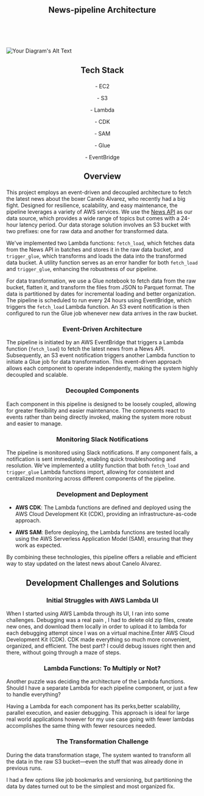 ## <p align='center'> News-pipeline Architecture </p>
<br>
<br>
<br>


![Your Diagram's Alt Text](https://github.com/danielde720/news-pipeline/assets/141448979/155872ae-0e18-469e-af6c-50c176f2d388) 


## <p align='center'> Tech Stack </p>


<p align='center'> - EC2</p>
<p align='center'> - S3</p>
<p align='center'> - Lambda</p>
<p align='center'> - CDK</p>
<p align='center'> - SAM</p>
<p align='center'> - Glue</p>
<p align='center'> - EventBridge</p>



## <p align="center"> Overview </p>

This project employs an event-driven and decoupled architecture to fetch the latest news about the boxer Canelo Alvarez, who recently had a big fight. Designed for resilience, scalability, and easy maintenance, the pipeline leverages a variety of AWS services. We use the [News API](https://newsapi.org/) as our data source, which provides a wide range of topics but comes with a 24-hour latency period. Our data storage solution involves an S3 bucket with two prefixes: one for raw data and another for transformed data. 

We've implemented two Lambda functions: `fetch_load`, which fetches data from the News API in batches and stores it in the raw data bucket, and `trigger_glue`, which transforms and loads the data into the transformed data bucket. A utility function serves as an error handler for both `fetch_load` and `trigger_glue`, enhancing the robustness of our pipeline. 

For data transformation, we use a Glue notebook to fetch data from the raw bucket, flatten it, and transform the files from JSON to Parquet format. The data is partitioned by dates for incremental loading and better organization. The pipeline is scheduled to run every 24 hours using EventBridge, which triggers the `fetch_load` Lambda function. An S3 event notification is then configured to run the Glue job whenever new data arrives in the raw bucket.


### <p align="center"> Event-Driven Architecture </p>

The pipeline is initiated by an AWS EventBridge that triggers a Lambda function (`fetch_load`) to fetch the latest news from a News API. Subsequently, an S3 event notification triggers another Lambda function to initiate a Glue job for data transformation. This event-driven approach allows each component to operate independently, making the system highly decoupled and scalable.

### <p align="center"> Decoupled Components  </p>

Each component in this pipeline is designed to be loosely coupled, allowing for greater flexibility and easier maintenance. The components react to events rather than being directly invoked, making the system more robust and easier to manage.


### <p align="center"> Monitoring Slack Notifications </p>


The pipeline is monitored using Slack notifications. If any component fails, a notification is sent immediately, enabling quick troubleshooting and resolution. We've implemented a utility function that both `fetch_load` and `trigger_glue` Lambda functions import, allowing for consistent and centralized monitoring across different components of the pipeline.


### <p align="center"> Development and Deployment </p>

- **AWS CDK**: The Lambda functions are defined and deployed using the AWS Cloud Development Kit (CDK), providing an infrastructure-as-code approach.
  
- **AWS SAM**: Before deploying, the Lambda functions are tested locally using the AWS Serverless Application Model (SAM), ensuring that they work as expected.

By combining these technologies, this pipeline offers a reliable and efficient way to stay updated on the latest news about Canelo Alvarez.


## <p align="center"> Development Challenges and Solutions </p>

### <p align="center"> Initial Struggles with AWS Lambda UI</p>

When I started using AWS Lambda through its UI, I ran into some challenges. Debugging was a real pain , I had to delete old zip files, create new ones, and download them locally in order to upload it to lambda for each debugging attempt since I was on a virtual machine.Enter AWS Cloud Development Kit (CDK). CDK made everything so much more convenient, organized, and efficient. The best part? I could debug issues right then and there, without going through a maze of steps.

### <p align="center">Lambda Functions: To Multiply or Not?</p>

Another puzzle was deciding the architecture of the Lambda functions. Should I have a separate Lambda for each pipeline component, or just a few to handle everything? 

Having a Lambda for each component has its perks,better scalability, parallel execution, and easier debugging. This approach is ideal for large real world applications however for my use case going with fewer lambdas accomplishes the same thing with fewer resources needed. 

### <p align="center">The Transformation Challenge</p>

During the data transformation stage, The system wanted to transform all the data in the raw S3 bucket—even the stuff that was already done in previous runs. 

I had a few options like job bookmarks and versioning, but partitioning the data by dates turned out to be the simplest and most organized fix. 

